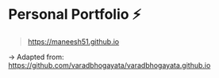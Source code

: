 # Personal Portfolio ⚡️ 
> https://maneesh51.github.io

-> Adapted from: https://github.com/varadbhogayata/varadbhogayata.github.io
